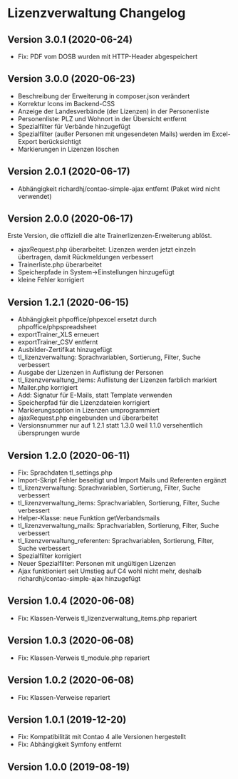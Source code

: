 # Lizenzverwaltung Changelog

## Version 3.0.1 (2020-06-24)

* Fix: PDF vom DOSB wurden mit HTTP-Header abgespeichert

## Version 3.0.0 (2020-06-23)

* Beschreibung der Erweiterung in composer.json verändert
* Korrektur Icons im Backend-CSS
* Anzeige der Landesverbände (der Lizenzen) in der Personenliste
* Personenliste: PLZ und Wohnort in der Übersicht entfernt
* Spezialfilter für Verbände hinzugefügt
* Spezialfilter (außer Personen mit ungesendeten Mails) werden im Excel-Export berücksichtigt
* Markierungen in Lizenzen löschen

## Version 2.0.1 (2020-06-17)

* Abhängigkeit richardhj/contao-simple-ajax entfernt (Paket wird nicht verwendet)

## Version 2.0.0 (2020-06-17)

Erste Version, die offiziell die alte Trainerlizenzen-Erweiterung ablöst.

* ajaxRequest.php überarbeitet: Lizenzen werden jetzt einzeln übertragen, damit Rückmeldungen verbessert
* Trainerliste.php überarbeitet
* Speicherpfade in System->Einstellungen hinzugefügt
* kleine Fehler korrigiert

## Version 1.2.1 (2020-06-15)

* Abhängigkeit phpoffice/phpexcel ersetzt durch phpoffice/phpspreadsheet
* exportTrainer_XLS erneuert
* exportTrainer_CSV entfernt
* Ausbilder-Zertifikat hinzugefügt
* tl_lizenzverwaltung: Sprachvariablen, Sortierung, Filter, Suche verbessert
* Ausgabe der Lizenzen in Auflistung der Personen
* tl_lizenzverwaltung_items: Auflistung der Lizenzen farblich markiert
* Mailer.php korrigiert
* Add: Signatur für E-Mails, statt Template verwenden
* Speicherpfad für die Lizenzdateien korrigiert
* Markierungsoption in Lizenzen umprogrammiert
* ajaxRequest.php eingebunden und überarbeitet
* Versionsnummer nur auf 1.2.1 statt 1.3.0 weil 1.1.0 versehentlich übersprungen wurde

## Version 1.2.0 (2020-06-11)

* Fix: Sprachdaten tl_settings.php
* Import-Skript Fehler beseitigt und Import Mails und Referenten ergänzt
* tl_lizenzverwaltung: Sprachvariablen, Sortierung, Filter, Suche verbessert
* tl_lizenzverwaltung_items: Sprachvariablen, Sortierung, Filter, Suche verbessert
* Helper-Klasse: neue Funktion getVerbandsmails
* tl_lizenzverwaltung_mails: Sprachvariablen, Sortierung, Filter, Suche verbessert
* tl_lizenzverwaltung_referenten: Sprachvariablen, Sortierung, Filter, Suche verbessert
* Spezialfilter korrigiert
* Neuer Spezialfilter: Personen mit ungültigen Lizenzen
* Ajax funktioniert seit Umstieg auf C4 wohl nicht mehr, deshalb richardhj/contao-simple-ajax hinzugefügt

## Version 1.0.4 (2020-06-08)

* Fix: Klassen-Verweis tl_lizenzverwaltung_items.php repariert

## Version 1.0.3 (2020-06-08)

* Fix: Klassen-Verweis tl_module.php repariert

## Version 1.0.2 (2020-06-08)

* Fix: Klassen-Verweise repariert

## Version 1.0.1 (2019-12-20)

- Fix: Kompatibilität mit Contao 4 alle Versionen hergestellt
- Fix: Abhängigkeit Symfony entfernt

## Version 1.0.0 (2019-08-19)
